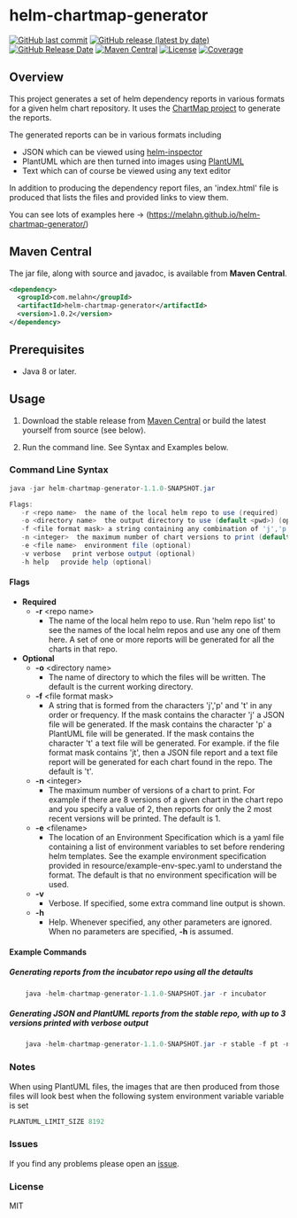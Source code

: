 # helm-chartmap-generator

[![GitHub last commit](https://img.shields.io/github/last-commit/melahn/helm-chartmap-generator)](https://github.com/melahn/helm-chartmap-generator/commit/master)
[![GitHub release (latest by date)](https://img.shields.io/github/v/release/melahn/helm-chartmap-generator)](https://github.com/melahn/helm-chartmap-generator/releases/tag/v1.1.0)
[![GitHub Release Date](https://img.shields.io/github/release-date/melahn/helm-chartmap-generator)](https://github.com/melahn/helm-chartmap-generator/releases/tag/v1.1.0)
[![Maven Central](https://img.shields.io/maven-central/v/com.melahn/helm-chartmap-generator)](https://search.maven.org/artifact/com.melahn/helm-chartmap-generator/1.1.0/jar)
[![License](https://img.shields.io/badge/License-MIT-blue.svg)](https://opensource.org/licenses/MIT)
[![Coverage](https://sonarcloud.io/api/project_badges/measure?project=helm-chartmap-generator&metric=coverage)](https://sonarcloud.io/summary/new_code?id=helm-chartmap-generator)

## Overview

This project generates a set of helm dependency reports in various formats for a given helm chart repository.  It uses
the [ChartMap project](https://github.com/melahn/helm-chartmap) to generate the reports.  

The generated reports can be in various formats including

* JSON which can be viewed using [helm-inspector](https://github.com/melahn/helm-inspector)  
* PlantUML which are then turned into images using [PlantUML](https://plantuml.com/)
* Text which can of course be viewed using any text editor

In addition to producing the dependency report files, an 'index.html' file is produced that lists the files
and provided links to view them.

You can see lots of examples here -> (<https://melahn.github.io/helm-chartmap-generator/>)

## Maven Central

The jar file, along with source and javadoc, is available from **Maven Central**.  

``` xml
<dependency>
  <groupId>com.melahn</groupId>
  <artifactId>helm-chartmap-generator</artifactId>
  <version>1.0.2</version>
</dependency>
```

## Prerequisites

* Java 8 or later.

## Usage

1. Download the stable release from [Maven Central](https://oss.sonatype.org/service/local/repositories/releases/content/com/melahn/helm-chartmap-generator/1.0.2/helm-chartmap-generator-1.0.2.jar)
or build the latest yourself from source (see below).

2. Run the command line.  See Syntax and Examples below.

### Command Line Syntax

``` java
java -jar helm-chartmap-generator-1.1.0-SNAPSHOT.jar

Flags:
   -r <repo name>  the name of the local helm repo to use (required)
   -o <directory name>  the output directory to use (default <pwd>) (optional)
   -f <file format mask> a string containing any combination of 'j','p' and 't' (default 't') (optional)
   -n <integer>  the maximum number of chart versions to print (default 1) (optional)
   -e <file name>  environment file (optional)
   -v verbose   print verbose output (optional)
   -h help   provide help (optional)
```

#### Flags

* **Required**
  * **-r** \<repo name\>
    * The name of the local helm repo to use.  Run 'helm repo list' to see the names of the local helm repos and use any one of them here.  A set of one or more reports will be generated for all the charts in that repo.  
* **Optional**
  * **-o** \<directory name\>
    * The name of directory to which the files will be written.  The default is the current working directory.
  * **-f** \<file format mask\>
    * A string that is formed from the characters 'j','p' and 't' in any order or frequency.  If the mask contains the character 'j' a JSON file will be generated.  If the mask contains the character 'p' a PlantUML file will be generated. If the mask contains the character 't' a text file will be generated.  For example. if the file format mask contains 'jt', then a JSON file report and a text file report will be generated for each chart found in the repo.  The default is 't'.
  * **-n** \<integer\>
    * The maximum number of versions of a chart to print.  For example if there are 8 versions of a given chart in the chart repo and you specify a value of 2, then reports for only the 2 most recent versions will be printed.  The default is 1.
  * **-e** \<filename\>
    * The location of an Environment Specification which is a yaml file containing a list of environment variables to set before rendering helm templates. See the example environment specification provided in resource/example-env-spec.yaml to understand the format.   The default is that no environment specification will be used.
  * **-v**
    * Verbose.  If specified, some extra command line output is shown.
  * **-h**
    * Help.  Whenever specified, any other parameters are ignored.  When no parameters are specified, **-h** is assumed.

#### Example Commands

##### Generating reports from the incubator repo using all the detaults

``` java
    java -helm-chartmap-generator-1.1.0-SNAPSHOT.jar -r incubator 
```

##### Generating JSON and PlantUML reports from the stable repo, with up to 3 versions printed with verbose output

``` java
    java -helm-chartmap-generator-1.1.0-SNAPSHOT.jar -r stable -f pt -n 3 -v 
```

### Notes

When using PlantUML files, the images that are then produced from those files will look best when the following
system environment variable variable is set

``` java
PLANTUML_LIMIT_SIZE 8192
```

### Issues

If you find any problems please open an [issue](https://github.com/melahn/helm-chartmap-generator/issues).

### License

MIT
